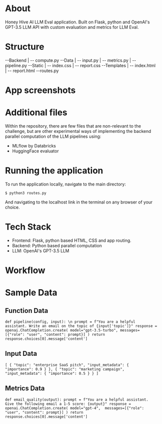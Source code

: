 # About
Honey Hive AI LLM Eval application. Built on Flask, python and OpenAI's GPT-3.5 LLM API with custom evaluation and metrics for LLM Eval.

# Structure


--Backend
    | -- compute.py
--Data
    | -- input.py
    | -- metrics.py
    | -- pipeline.py
--Static
    | -- index.css
    | -- report.css
--Templates
    | -- index.html
    | -- report.html
--routes.py


# App screenshots


# Additional files
Within the repository, there are few files that are non-relevant to the challenge, 
but are other experimental ways of implementing the backend parallel computation of the LLM pipelines using:

- MLflow by Databricks
- HuggingFace evaluator


# Running the application
To run the application locally, navigate to the main directory:

`$ python3 routes.py`

And navigating to the localhost link in the terminal on any browser of your choice.


# Tech Stack
- Frontend: Flask, python based HTML, CSS and app routing. 
- Backend:  Python based parallel computation
- LLM: OpenAI's GPT-3.5 LLM



# Workflow


# Sample Data

## Function Data
`def pipeline(config, input): \n
        prompt =
        f"You are a helpful assistant. Write an email on the topic of {input['topic']}"
        response = openai.ChatCompletion.create(
            model="gpt-3.5-turbo",
            messages=[{"role": "user", "content": prompt}]
        )
        return response.choices[0].message['content']`

## Input Data

`[
        {
            "topic": "enterprise SaaS pitch",
            "input_metadata": {
                "importance": 0.9
            }
        },
        {
            "topic": "marketing campaign",
            "input_metadata": {
                "importance": 0.5
            }
        }
]`

## Metrics Data

`def email_quality(output):
        prompt = f"You are a helpful assistant. Give the following email a 1-5 score: {output}"
        response = openai.ChatCompletion.create(
            model="gpt-4", 
            messages=[{"role": "user", "content": prompt}]
        )
        return response.choices[0].message['content']`
